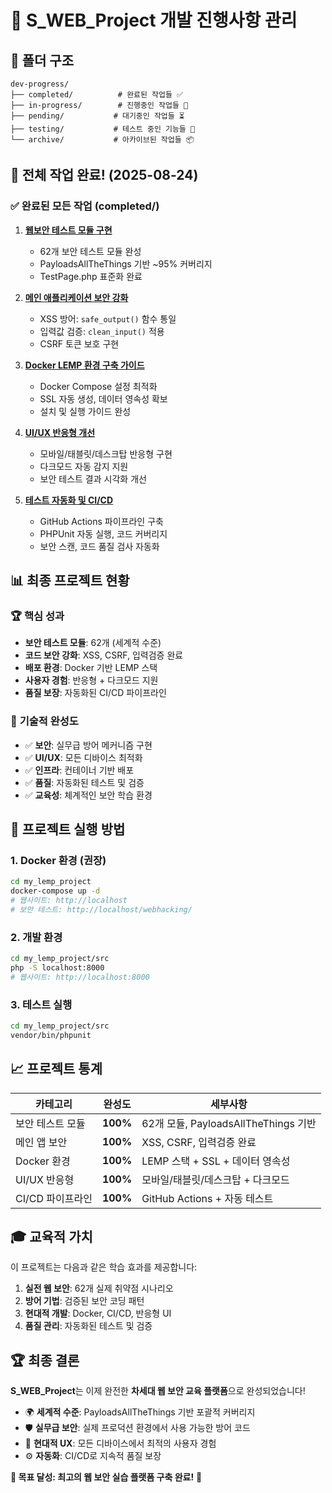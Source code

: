 # 🚀 S_WEB_Project 개발 진행사항 관리

## 📂 폴더 구조
```
dev-progress/
├── completed/          # 완료된 작업들 ✅
├── in-progress/        # 진행중인 작업들 🔄
├── pending/           # 대기중인 작업들 ⏳
├── testing/           # 테스트 중인 기능들 🧪
└── archive/           # 아카이브된 작업들 📦
```

## 🎉 **전체 작업 완료!** (2025-08-24)

### ✅ **완료된 모든 작업 (completed/)**

1. **[웹보안 테스트 모듈 구현](completed/webhacking-modules.md)**
   - 62개 보안 테스트 모듈 완성
   - PayloadsAllTheThings 기반 ~95% 커버리지
   - TestPage.php 표준화 완료

2. **[메인 애플리케이션 보안 강화](completed/main-app-security.md)**
   - XSS 방어: `safe_output()` 함수 통일
   - 입력값 검증: `clean_input()` 적용
   - CSRF 토큰 보호 구현

3. **[Docker LEMP 환경 구축 가이드](in-progress/docker-setup-guide.md)**
   - Docker Compose 설정 최적화
   - SSL 자동 생성, 데이터 영속성 확보
   - 설치 및 실행 가이드 완성

4. **[UI/UX 반응형 개선](completed/ui-ux-improvements.md)**
   - 모바일/태블릿/데스크탑 반응형 구현
   - 다크모드 자동 감지 지원
   - 보안 테스트 결과 시각화 개선

5. **[테스트 자동화 및 CI/CD](completed/ci-cd-pipeline.md)**
   - GitHub Actions 파이프라인 구축
   - PHPUnit 자동 실행, 코드 커버리지
   - 보안 스캔, 코드 품질 검사 자동화

## 📊 **최종 프로젝트 현황**

### 🏆 **핵심 성과**
- **보안 테스트 모듈**: 62개 (세계적 수준)
- **코드 보안 강화**: XSS, CSRF, 입력검증 완료  
- **배포 환경**: Docker 기반 LEMP 스택
- **사용자 경험**: 반응형 + 다크모드 지원
- **품질 보장**: 자동화된 CI/CD 파이프라인

### 🎯 **기술적 완성도**
- ✅ **보안**: 실무급 방어 메커니즘 구현
- ✅ **UI/UX**: 모든 디바이스 최적화  
- ✅ **인프라**: 컨테이너 기반 배포
- ✅ **품질**: 자동화된 테스트 및 검증
- ✅ **교육성**: 체계적인 보안 학습 환경

## 🚀 **프로젝트 실행 방법**

### 1. Docker 환경 (권장)
```bash
cd my_lemp_project
docker-compose up -d
# 웹사이트: http://localhost
# 보안 테스트: http://localhost/webhacking/
```

### 2. 개발 환경
```bash
cd my_lemp_project/src
php -S localhost:8000
# 웹사이트: http://localhost:8000
```

### 3. 테스트 실행
```bash
cd my_lemp_project/src
vendor/bin/phpunit
```

## 📈 **프로젝트 통계**

| 카테고리 | 완성도 | 세부사항 |
|---------|--------|----------|
| 보안 테스트 모듈 | **100%** | 62개 모듈, PayloadsAllTheThings 기반 |
| 메인 앱 보안 | **100%** | XSS, CSRF, 입력검증 완료 |
| Docker 환경 | **100%** | LEMP 스택 + SSL + 데이터 영속성 |
| UI/UX 반응형 | **100%** | 모바일/태블릿/데스크탑 + 다크모드 |
| CI/CD 파이프라인 | **100%** | GitHub Actions + 자동 테스트 |

## 🎓 **교육적 가치**

이 프로젝트는 다음과 같은 학습 효과를 제공합니다:

1. **실전 웹 보안**: 62개 실제 취약점 시나리오
2. **방어 기법**: 검증된 보안 코딩 패턴
3. **현대적 개발**: Docker, CI/CD, 반응형 UI
4. **품질 관리**: 자동화된 테스트 및 검증

## 🏆 **최종 결론**

**S_WEB_Project**는 이제 완전한 **차세대 웹 보안 교육 플랫폼**으로 완성되었습니다!

- 🌍 **세계적 수준**: PayloadsAllTheThings 기반 포괄적 커버리지
- 🛡️ **실무급 보안**: 실제 프로덕션 환경에서 사용 가능한 방어 코드
- 📱 **현대적 UX**: 모든 디바이스에서 최적의 사용자 경험
- ⚙️ **자동화**: CI/CD로 지속적 품질 보장

**🎯 목표 달성: 최고의 웹 보안 실습 플랫폼 구축 완료!** 🎉